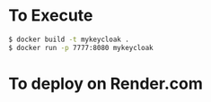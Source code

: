 


# To Execute
```sh
$ docker build -t mykeycloak .
$ docker run -p 7777:8080 mykeycloak
```

# To deploy on Render.com



